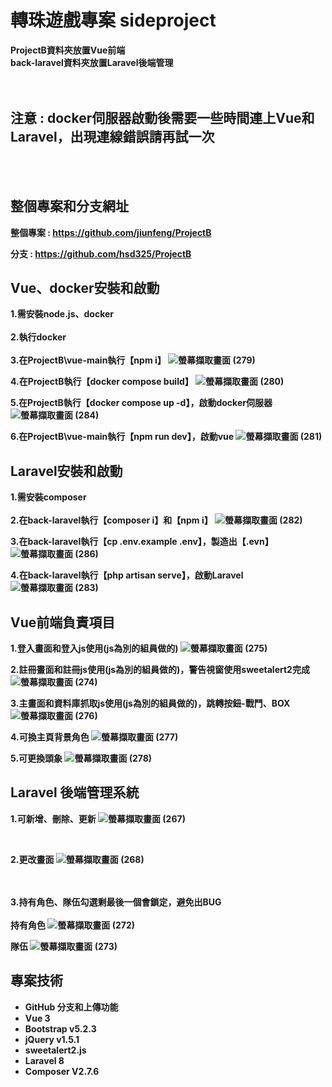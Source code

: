 # 轉珠遊戲專案 sideproject
<b>ProjectB資料夾放置Vue前端<br>
back-laravel資料夾放置Laravel後端管理<br>
<br><br>
## 注意 : docker伺服器啟動後需要一些時間連上Vue和Laravel，出現連線錯誤請再試一次

<br><br>

## 整個專案和分支網址
整個專案 : https://github.com/jiunfeng/ProjectB

分支 : https://github.com/hsd325/ProjectB

## Vue、docker安裝和啟動
1.需安裝node.js、docker<br><br>
2.執行docker<br><br>
3.在ProjectB\vue-main執行【npm i】
![螢幕擷取畫面 (279)](https://github.com/hsd325/ProjectB-new/assets/100175482/07480a67-845d-4293-846f-e11d354bf73f)

4.在ProjectB執行【docker compose build】
![螢幕擷取畫面 (280)](https://github.com/hsd325/ProjectB-new/assets/100175482/69f10d8d-970c-4d26-92ac-69346e46d5cc)

5.在ProjectB執行【docker compose up -d】，啟動docker伺服器
![螢幕擷取畫面 (284)](https://github.com/hsd325/ProjectB-new/assets/100175482/49074b15-cc0b-42e9-86a7-3aad63ee89f5)


6.在ProjectB\vue-main執行【npm run dev】，啟動vue
![螢幕擷取畫面 (281)](https://github.com/hsd325/ProjectB-new/assets/100175482/27c33399-1d96-4b21-9ba6-9687dac72f6e)

## Laravel安裝和啟動
1.需安裝composer<br><br>
2.在back-laravel執行【composer i】和【npm i】
![螢幕擷取畫面 (282)](https://github.com/hsd325/ProjectB-new/assets/100175482/ec99b54f-3dad-4acd-bb44-8f8660395eee)

3.在back-laravel執行【cp .env.example .env】，製造出【.evn】
![螢幕擷取畫面 (286)](https://github.com/hsd325/ProjectB-new/assets/100175482/58903931-08d6-43fa-a07b-739fc96ad3a9)

4.在back-laravel執行【php artisan serve】，啟動Laravel
![螢幕擷取畫面 (283)](https://github.com/hsd325/ProjectB-new/assets/100175482/43d7d2cb-029d-4f84-9cd3-4451e9eda25a)

## Vue前端負責項目
1.登入畫面和登入js使用(js為別的組員做的)
![螢幕擷取畫面 (275)](https://github.com/hsd325/ProjectB-new/assets/100175482/3de6eaff-2cea-4dc7-92be-ed5c74fcdfe1)

2.註冊畫面和註冊js使用(js為別的組員做的)，警告視窗使用sweetalert2完成
![螢幕擷取畫面 (274)](https://github.com/hsd325/ProjectB-new/assets/100175482/c3441a28-353b-4886-9ca2-4e119357ac95)

3.主畫面和資料庫抓取js使用(js為別的組員做的)，跳轉按鈕-戰鬥、BOX
![螢幕擷取畫面 (276)](https://github.com/hsd325/ProjectB-new/assets/100175482/869ff601-f830-4e7a-b763-4d3086825388)

4.可換主頁背景角色
![螢幕擷取畫面 (277)](https://github.com/hsd325/ProjectB-new/assets/100175482/69aa2284-317a-4dfe-82c8-1b20385f87b6)

5.可更換頭象
![螢幕擷取畫面 (278)](https://github.com/hsd325/ProjectB-new/assets/100175482/68486040-ae2e-4084-8d0f-aa66bb35a424)

## Laravel 後端管理系統
1.可新增、刪除、更新
![螢幕擷取畫面 (267)](https://github.com/hsd325/ProjectB/assets/100175482/3c45be8c-70a8-4764-b277-a02dcab97ad7)

<br>

2.更改畫面
![螢幕擷取畫面 (268)](https://github.com/hsd325/ProjectB/assets/100175482/141013e1-448d-466c-b310-1d9aa94de621)

<br><br>
3.持有角色、隊伍勾選剩最後一個會鎖定，避免出BUG<br><br>
持有角色
![螢幕擷取畫面 (272)](https://github.com/hsd325/ProjectB/assets/100175482/cd116dae-de69-4607-b640-129ba0a01204)

隊伍
![螢幕擷取畫面 (273)](https://github.com/hsd325/ProjectB/assets/100175482/0f67e683-d30b-4447-bcaf-bbc3102e0a28)

## 專案技術
- GitHub 分支和上傳功能
- Vue 3
- Bootstrap v5.2.3
- jQuery v1.5.1
- sweetalert2.js
- Laravel 8
- Composer V2.7.6


